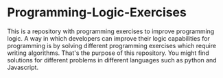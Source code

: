 # Programming-Logic-Exercises

This is a repository with programming exercises to improve programming logic. A way in which developers can improve their logic capabilities for programming is by solving
different programming exercises which require writing algorithms. That's the purpose of this repository. You might find solutions for different problems in different 
languages such as python and Javascript.
